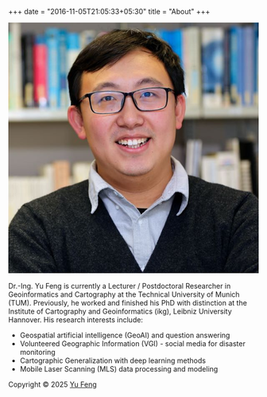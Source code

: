 +++
date = "2016-11-05T21:05:33+05:30"
title = "About"
+++

![Photo](https://github.com/yuzzfeng/hugo-theme-console/blob/master/images/ikg_small.png?raw=true)

Dr.-Ing. Yu Feng is currently a Lecturer / Postdoctoral Researcher in Geoinformatics and Cartography at the Technical University of Munich (TUM). Previously, he worked and finished his PhD with distinction at the Institute of Cartography and Geoinformatics (ikg), Leibniz University Hannover. His research interests include:

* Geospatial artificial intelligence (GeoAI) and question answering
* Volunteered Geographic Information (VGI) - social media for disaster monitoring
* Cartographic Generalization with deep learning methods
* Mobile Laser Scanning (MLS) data processing and modeling

Copyright © 2025 [Yu Feng](https://mrmierzejewski.com/)
